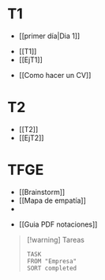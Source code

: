 # T1
+ [[primer día|Dia 1]]
- [[T1]]
- [[EjT1]]
+ [[Como hacer un CV]]

# T2
- [[T2]]
- [[EjT2]]

# TFGE
- [[Brainstorm]]
- [[Mapa de empatía]]
- 
+ [[Guia PDF notaciones]]




> [!warning] Tareas
> ```dataview
> TASK 
> FROM "Empresa"
> SORT completed
> ```
